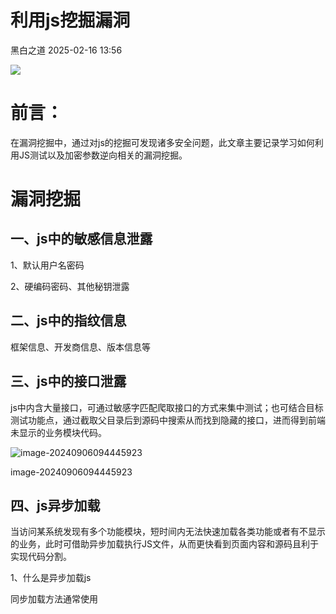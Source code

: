 #  利用js挖掘漏洞   
 黑白之道   2025-02-16 13:56  
  
![](https://mmbiz.qpic.cn/mmbiz_gif/3xxicXNlTXLicwgPqvK8QgwnCr09iaSllrsXJLMkThiaHibEntZKkJiaicEd4ibWQxyn3gtAWbyGqtHVb0qqsHFC9jW3oQ/640?wx_fmt=gif "")  
# 前言：  
  
在漏洞挖掘中，通过对js的挖掘可发现诸多安全问题，此文章主要记录学习如何利用JS测试以及加密参数逆向相关的漏洞挖掘。  
# 漏洞挖掘  
## 一、js中的敏感信息泄露  
  
1、默认用户名密码  
  
2、硬编码密码、其他秘钥泄露  
## 二、js中的指纹信息  
  
框架信息、开发商信息、版本信息等  
## 三、js中的接口泄露  
  
js中内含大量接口，可通过敏感字匹配爬取接口的方式来集中测试；也可结合目标测试功能点，通过截取父目录后到源码中搜索从而找到隐藏的接口，进而得到前端未显示的业务模块代码。  
  
![image-20240906094445923](https://mmbiz.qpic.cn/sz_mmbiz_png/h8P1KUHOKuaM3Jmdq9juoUn7If5BsEFNGSdw7oLKicXvRPiad0ZBbpYe0XwUdQL6Wfc5CSbKzicMTicOcpEa8QsIicA/640?wx_fmt=png&from=appmsg&tp=wxpic&wxfrom=5&wx_lazy=1&wx_co=1 "null")  
  
image-20240906094445923  
## 四、js异步加载  
  
当访问某系统发现有多个功能模块，短时间内无法快速加载各类功能或者有不显示的业务，此时可借助异步加载执行JS文件，从而更快看到页面内容和源码且利于实现代码分割。  
  
1、什么是异步加载js  
  
同步加载方法通常使用 <script> 标签直接在 HTML 文档中嵌入或链接外部 JavaScript 文件，这种方式下，浏览器会等待 JavaScript 文件加载并执行完成后，才会继续解析 HTML 文档的其余部分。  
  
异步加载 JavaScript 可使用 async 或 defer 属性在 <script> 标签中实现。异步加载允许浏览器继续解析 HTML，不必等待 JavaScript 文件的加载和执行。  
  
2、实战案例  
  
访问目标系统，发现其主页的登录页面没有注册点且测试过其他的方法发现无法绕过登录。这种情况下考虑从前端源码入手看能否找到其他功能点。开发者模式下利用network工具，可查看相关请求接口引入了哪些js文件，着重关注类型为“XHR”或“Script”的请求，这些中通常包含异步加载的js文件，为了更直观看到完整的解析源码下一步可将当前网站下的JS全部异步加载到首页。  
  
![image-20240906152623744](https://mmbiz.qpic.cn/sz_mmbiz_png/h8P1KUHOKuaM3Jmdq9juoUn7If5BsEFNyQGwsfh44UOELzAxh3kNymtaYbCHAMZPqv1IO6JiaKqEW0csKkRBshA/640?wx_fmt=png&from=appmsg&tp=wxpic&wxfrom=5&wx_lazy=1&wx_co=1 "null")  
  
image-20240906152623744  
  
异步调试js代码如下：  
```
var arr=[
"https://xxx.xxx.com/xxxxxxx/xxxx/0.1.0/js/xxxxxxx.js",  //这里引入的是完整的js所在路径
"https://xxx.xxx.com/xxxxxxx/xxxx/0.1.0/js/xxxxxxx.js"
]

for(var i=0;i<arr.length;i++){
var script = document.createElement('script');
script.src = arr[i];
document.getElementsByTagName('head')[0].appendChild(script);
}
```  
  
在控制台中调试代码，运行后结果如下：  
  
![image-20240906153313909](https://mmbiz.qpic.cn/sz_mmbiz_png/h8P1KUHOKuaM3Jmdq9juoUn7If5BsEFNFY3keEdmMYic4p5L6mWBSbb9PtzI0D2GdQGZNXibhNOicRyBgY4fGyc6Q/640?wx_fmt=png&from=appmsg&tp=wxpic&wxfrom=5&wx_lazy=1&wx_co=1 "null")  
  
image-20240906153313909  
  
运行后可看到完整的js代码，后对代码进行查看发现了一个包含file接口，猜测应为文件相关的接口。  
  
![image-20240910140401715](https://mmbiz.qpic.cn/sz_mmbiz_png/h8P1KUHOKuaM3Jmdq9juoUn7If5BsEFNj8picicUnoMhb9Xl79mN0FHMoL4rgJOUHXfl5p9AiaeT29pOtubbh5uvQ/640?wx_fmt=png&from=appmsg&tp=wxpic&wxfrom=5&wx_lazy=1&wx_co=1 "null")  
  
image-20240910140401715  
  
跟进源码查看哪里调用了这个接口方法进而构造发包需要的参数。  
  
![image-20240906153540450](https://mmbiz.qpic.cn/sz_mmbiz_png/h8P1KUHOKuaM3Jmdq9juoUn7If5BsEFNdkAoS0BOWsHVPPC29rr4J2kgL2luibXGR6strsXIVFGT4heVUiaQGmicw/640?wx_fmt=png&from=appmsg&tp=wxpic&wxfrom=5&wx_lazy=1&wx_co=1 "null")  
  
image-20240906153540450  
  
测试发包的返回中包含云服务资源链接：  
  
![image-20240910141112610](https://mmbiz.qpic.cn/sz_mmbiz_png/h8P1KUHOKuaM3Jmdq9juoUn7If5BsEFNakjxxQpaVRborib3kpVIBJG8ia5H5wv3xOOEPCDSp4AQOaCrmzvwhbFg/640?wx_fmt=png&from=appmsg&tp=wxpic&wxfrom=5&wx_lazy=1&wx_co=1 "null")  
  
image-20240910141112610  
  
访问返回的链接发现其为存储桶资源信息，至此测试完毕。  
  
![image-20240910141227988](https://mmbiz.qpic.cn/sz_mmbiz_png/h8P1KUHOKuaM3Jmdq9juoUn7If5BsEFNGV0F1rlCOZNpMJJ08sZdzNTfBlOlJYO2SSKAOuElQ1IaoR48m088ibg/640?wx_fmt=png&from=appmsg&tp=wxpic&wxfrom=5&wx_lazy=1&wx_co=1 "null")  
  
image-20240910141227988  
## 五、js逆向破解加密  
  
思路：  
  
定位漏洞源码所在js--大致浏览代码逻辑--下断点调试或者根据关键字搜索--找到加密算法--将加密算法py脚本化--破解解密--测试漏洞  
  
案例分析：某网站越权查看信息逆向分析  
  
1、抓包分析  
  
测试某系统，访问该系统某功能点查看信息根据抓包情况进行分析，发现传参部分都做了加密操作，同时得到查询接口为/rxxx/xxxxxte，其中nonce 是一个随机字符串，用于防止重放攻击；skey用于加密或身份验证的密钥；sign 是请求的签名。  
  
![image-20240914141619505](https://mmbiz.qpic.cn/sz_mmbiz_png/h8P1KUHOKuaM3Jmdq9juoUn7If5BsEFNZUbjXIKNF1piavD9vYaVvYcv2RI851ZyaY0s3icTCwzGlBPz3lpM20RA/640?wx_fmt=png&from=appmsg&tp=wxpic&wxfrom=5&wx_lazy=1&wx_co=1 "null")  
  
image-20240914141619505  
  
2、逆向分析  
  
对抓到的数据接口/rxxxx/xxxxxxte进行分析，一般都是先进行一波搜索，看能否定位到加密位置，如果定位不到就在接口调用位置下断点再访问接口进行调试。  
  
![image-20240914141813988](https://mmbiz.qpic.cn/sz_mmbiz_png/h8P1KUHOKuaM3Jmdq9juoUn7If5BsEFNEdtlYQM3ExBhIy9ichdXt47GgzZltDIgiajW8A5b7uy0Ub4ibAibBdz3rQ/640?wx_fmt=png&from=appmsg&tp=wxpic&wxfrom=5&wx_lazy=1&wx_co=1 "null")  
  
image-20240914141813988  
  
经过搜索找到其中一个JS中有很多条记录，进入JS中进行整体分析。  
  
![image-20240914141854026](https://mmbiz.qpic.cn/sz_mmbiz_png/h8P1KUHOKuaM3Jmdq9juoUn7If5BsEFNAhy3c7F9TRJKEOicQkaticUv3ibSeiaVHfXNv8ic8XnfqtyVvdYOvzHySnw/640?wx_fmt=png&from=appmsg&tp=wxpic&wxfrom=5&wx_lazy=1&wx_co=1 "null")  
  
image-20240914141854026  
  
对该JS进行整体检索时，发现该代码块存在请求体内所有的加密参数  
  
![image-20240914141944791](https://mmbiz.qpic.cn/sz_mmbiz_png/h8P1KUHOKuaM3Jmdq9juoUn7If5BsEFNeRL6OPOdYQL9gu2dok3WOmHmd0mk89Ly9QdUMDIBv3bTUoNRouFSSA/640?wx_fmt=png&from=appmsg&tp=wxpic&wxfrom=5&wx_lazy=1&wx_co=1 "null")  
  
image-20240914141944791  
  
即对该部分进行断点分析，发现该请求在此处断掉，且传入的e参数是rsa公钥。  
  
![image-20240924173603020](https://mmbiz.qpic.cn/sz_mmbiz_png/h8P1KUHOKuaM3Jmdq9juoUn7If5BsEFN1ed8CRNgc9ryB1jPdJNPssu8yLo6m5DSJ1XuYDBMVhHmDWPHwbhGnA/640?wx_fmt=png&from=appmsg&tp=wxpic&wxfrom=5&wx_lazy=1&wx_co=1 "null")  
  
image-20240924173603020  
  
因此该部分即为加密请求体中的所有加密代码部分。  
  
对该部分代码进行代码分析，这段代码即为加密代码块，继续跟进分析其主要原理：  
  
主要加密代码块getKeyParams 方法：  
  
该方法生成一个包含加密参数的对象，主要用于构造请求数据。  
```
getKeyParams: function(t, e) {
    var n = {
        timestamp: "",
        nonce: "",
        skey: "",
        body: "",
        sign: "",
        aesSecretKey: ""
    };
    ut = e;
    n.timestamp = (new Date).getTime();
    n.nonce = this.getNonce(32);
    n.skey = this.getAesSecretKey();
    n.aesSecretKey = rt;
    n.body = this.encryptByAES(r()(t), rt, "12xxxxxxxxxxxef").encryptContent;
    var i = this.encryptByMD5(n.timestamp + n.nonce + n.skey + n.body);
    return n.sign = this.encryptByRSA(i, ut), n;
}
```  
  
该函数用于生成时间戳、随机数（nonce）、AES 密钥、加密内容（body）和签名（sign）先初始化一个对象 n，包含 timestamp、nonce、skey、body、sign 和 aesSecretKey，然后获取当前时间戳和nonce，随后生成 AES 密钥并加密输入的数据 ，使用固定的初始化向量（IV）"1xxxxxxxxxxf"，然后计算签名，使用 MD5 哈希连接 timestamp、nonce、skey 和 body 的值，最后用 RSA 加密生成签名。  
  
1、getNonce方法：生成随机字符串nonce（根据主函数来看是nonce长度是32）  
  
函数通过循环从指定字符集（默认为字母和数字）中随机选择字符，构建最终字符串。  
```
getNonce: function(t, e, n) {
    var i, a = "";
    void 0 === t && (t = 10), "string" == typeof e && (n = e), i = e && "number" == typeof e ? Math.round(Math.random() * (e - t)) + t : t, n = n || "ABCDEFGHIJKLMNOPQRSTUVWXYZabcdefghijklmnopqrstuvwxyz0123456789";
    for (var o = 0; o < i; o++) {
    var l = Math.round(Math.random() * (n.length - 1));
    a += n.substring(l, l + 1)
    }
    return a
}
```  
  
2、encryptByMD5方法：对输入的字符串进行MD5加密  
  
该函数通过 MD5 算法对输入字符串进行MD5加密，并输出大写的哈希值，用于生成唯一标识符。  
```
encryptByMD5: function(t) {
                    return console.log("md5", t), ot.a.MD5(t)
                        .toString()
                        .toUpperCase()
                }
```  
  
3、encryptFunction 方法：方法用于封装 RSA 加密  
  
函数使用 RSA 对 ct 进行加密，其中ut 是用于加密的公钥。  
```
encryptFunction: function() {
  return this.encryptByRSA(ct, ut);
}
```  
  
4、getAesSecretKey 方法：该方法生成一个 AES 密钥并加密  
  
函数生成一个 16 位的随机 AES 密钥，并使用 RSA 对该密钥进行加密。  
```
getAesSecretKey: function() {
  var t = ut;
  return rt = this.getNonce(16), console.log("16", rt), ct = this.encryptByRSA(rt, t);
}
```  
  
5.encryptByAES 方法：该方法用于 AES 加密  
  
函数使用 AES 加密输入的内容，密钥为 e，初始化向量（IV）为 n，返回加密后的内容和加密密钥。  
```
encryptByAES: function(t, e, n) {
    var i = ot.a.enc.Utf8.parse(e),
        a = ot.a.enc.Utf8.parse(n);
    return {
        encryptContent: ot.a.AES.encrypt(t, i, {
            iv: a,
            mode: ot.a.mode.CBC,
            padding: ot.a.pad.Pkcs7
        }).toString(),
        encryptSecretKey: e
    };
}
```  
  
至此分析完加密算法，下来使用python将其还原：  
```
import base64
import hashlib
import random
import time
from Crypto.Cipher import AES, PKCS1_v1_5
from Crypto.PublicKey import RSA
from Crypto.Util.Padding import pad, unpad

rsa_public_key = '''-----BEGIN PUBLIC KEY-----MxxxxxxxxxMBUD-----END PUBLIC KEY-----'''.strip()

class EncryptHandler:    def __init__(self, rsa_public_key):        self.aes_key = self.get_nonce(16)  # 生成 AES 密钥        self.iv = '12xxxxxxxxxef'.encode('utf-8')  # 固定的 IV，实际中可根据需求随机化        self.rsa_public_key = rsa_public_key    @staticmethod    def get_nonce(length):        characters = "ABCDEFGHIJKLMNOPQRSTUVWXYZabcdefghijklmnopqrstuvwxyz0123456789"        return ''.join(random.choice(characters) for _ in range(length))    def aes_encrypt(self, data):        cipher = AES.new(self.aes_key.encode('utf-8'), AES.MODE_CBC, self.iv)        encrypted = cipher.encrypt(pad(data.encode('utf-8'), AES.block_size))        return base64.b64encode(encrypted).decode('utf-8')    def md5_sign(self, data):        return hashlib.md5(data.encode('utf-8')).hexdigest().upper()    def rsa_encrypt(self, data):        key = RSA.import_key(self.rsa_public_key)        cipher = PKCS1_v1_5.new(key)        encrypted_data = cipher.encrypt(data.encode('utf-8'))        return base64.b64encode(encrypted_data).decode('utf-8')    def prepare_request(self, body):        timestamp = str(int(time.time() * 1000))        nonce = self.get_nonce(32)        aes_encrypted_body = self.aes_encrypt(body)        skey = self.rsa_encrypt(self.aes_key)        sign_str = timestamp + nonce + skey + aes_encrypted_body        md5_signature = self.md5_sign(sign_str)        rsa_signature = self.rsa_encrypt(md5_signature)        request_data = {
            "timestamp": timestamp,
            "nonce": nonce,
            "skey": skey,
            "body": aes_encrypted_body,
            "sign": rsa_signature
        }
        return request_data

handler = EncryptHandler(rsa_public_key)

def main():
    body = "xxxx"  # 需要加密的内容
    encrypted_request = handler.prepare_request(body)
    print("Encrypted Request:", encrypted_request)

if __name__ == '__main__':
    main()
```  
  
加密算法破解以后下来进行漏洞挖掘测试。  
  
运行加解密py脚本，通过更改body实现加密：  
  
![image-20241016162855836](https://mmbiz.qpic.cn/sz_mmbiz_png/h8P1KUHOKuaM3Jmdq9juoUn7If5BsEFNJGsPjkqehsnf8cictlsShooKVNN1YA13eUSIBgDyI3u4RF3Z5iczT7Eg/640?wx_fmt=png&from=appmsg&tp=wxpic&wxfrom=5&wx_lazy=1&wx_co=1 "null")  
  
image-20241016162855836  
  
下来就可以直接发包，替换加密参数进行测试了：  
  
![image-20240914154014371](https://mmbiz.qpic.cn/sz_mmbiz_png/h8P1KUHOKuaM3Jmdq9juoUn7If5BsEFNmLg89dKNLef0b7KVOvNI1Zstjg1wH1oCqjrUmPia9LmaibtJYXJwzBJg/640?wx_fmt=png&from=appmsg&tp=wxpic&wxfrom=5&wx_lazy=1&wx_co=1 "null")  
  
image-20240914154014371  
## 六、jsrpc：远程调用浏览器方法，免去抠代码补环境  
  
项目地址：https://github.com/jxhczhl/JsRpc  
  
JSrpc原理：  
  
JSrpc工作原理就是在浏览器控制台中注入JSRPC环境，通过websocket与本地的服务端连接。在控制台执行新注册的函数（该函数用于加解密），下来只需要通过RPC即可调用控制台中的函数了，通过对调用接口传参进而调用注册函数，就可以实现加密不需要再本地还原。  
  
1、下载项目后本地运行：  
  
![image-20240923171946721](https://mmbiz.qpic.cn/sz_mmbiz_png/h8P1KUHOKuaM3Jmdq9juoUn7If5BsEFNVT9kwRbZa1eXVFFdGicd7q6KSFvukDgaJmUDvGn6ZibDWTXicziaVykdLQ/640?wx_fmt=png&from=appmsg&tp=wxpic&wxfrom=5&wx_lazy=1&wx_co=1 "null")  
  
image-20240923171946721  
  
2、注入JS，构建通信环境。JS位置：（  
/resouces/JsEnv_De.js）  
  
把js中的内容直接复制粘贴进控制台运行。  
  
![image-20240923172212902](https://mmbiz.qpic.cn/sz_mmbiz_png/h8P1KUHOKuaM3Jmdq9juoUn7If5BsEFN5C8kALJ5DiaGN2TAJOSkpnApvcwwia82O8IwOrVialwZ78eA6JDbOVIJg/640?wx_fmt=png&from=appmsg&tp=wxpic&wxfrom=5&wx_lazy=1&wx_co=1 "null")  
  
image-20240923172212902  
  
3、连接通信：  
```
// 注入环境后连接通信
var demo = new Hlclient("ws://127.0.0.1:12080/ws?group=zzz");
// 可选  
//var demo = new Hlclient("ws://127.0.0.1:12080/ws?group=zzz&clientId=hliang/"+new Date().getTime())
```  
  
![image-20240923172243141](https://mmbiz.qpic.cn/sz_mmbiz_png/h8P1KUHOKuaM3Jmdq9juoUn7If5BsEFNjXibDquVk8NicOGMevibxqA4GbZcAQuCcJvWUYQqakJMPnhM7gHD9UDfw/640?wx_fmt=png&from=appmsg&tp=wxpic&wxfrom=5&wx_lazy=1&wx_co=1 "null")  
  
image-20240923172243141  
  
完成后效果图如下：  
  
![image-20240923183234826](https://mmbiz.qpic.cn/sz_mmbiz_png/h8P1KUHOKuaM3Jmdq9juoUn7If5BsEFN2nblNaYgIgsbGVsjx4RSJicKnibnaNP5BYDIZIYFfTIoBxQoqFeb6LlA/640?wx_fmt=png&from=appmsg&tp=wxpic&wxfrom=5&wx_lazy=1&wx_co=1 "null")  
  
image-20240923183234826  
  
4、调用浏览器ws接口并传入js代码并运行。  
```
import requests

js_code = """(function(){    console.log("test")    return "执行成功"})()"""

url = "http://localhost:12080/execjs"
data = {
    "group": "zzz",
    "code": js_code
}
res = requests.post(url, data=data)
print(res.text)
```  
  
![image-20240923183627225](https://mmbiz.qpic.cn/sz_mmbiz_png/h8P1KUHOKuaM3Jmdq9juoUn7If5BsEFNSGufmE6Ecv5uf7eZg2Sg4meT86mIkuoicpKgvFnof807mYjTU9uQIvg/640?wx_fmt=png&from=appmsg&tp=wxpic&wxfrom=5&wx_lazy=1&wx_co=1 "null")  
  
image-20240923183627225  
  
已经成功实现了rpc通信和接口调用。  
  
5、寻找加密函数  
  
结合上面提到的案例已知加密主函数是getKeyparams，下来需要把加密函数改为全局函数。  
  
![image-20240925152757706](https://mmbiz.qpic.cn/sz_mmbiz_png/h8P1KUHOKuaM3Jmdq9juoUn7If5BsEFNl98sFZvrZBc7gGAl55icGnQHUry31icyDoviaghsKynTMz6BiaibXVtPGmw/640?wx_fmt=png&from=appmsg&tp=wxpic&wxfrom=5&wx_lazy=1&wx_co=1 "null")  
  
image-20240925152757706  
  
![image-20240925170525907](https://mmbiz.qpic.cn/sz_mmbiz_png/h8P1KUHOKuaM3Jmdq9juoUn7If5BsEFNftib69eZibY58nK4RKyYGDPbXpKq3uVictLRFiciajFASSjSRPr31seUmyw/640?wx_fmt=png&from=appmsg&tp=wxpic&wxfrom=5&wx_lazy=1&wx_co=1 "null")  
  
image-20240925170525907  
  
已知e是rsa公钥，所以传入密钥看下通过自定义的函数传参后的加密结果：  
  
![image-20240925155910814](https://mmbiz.qpic.cn/sz_mmbiz_png/h8P1KUHOKuaM3Jmdq9juoUn7If5BsEFNyXzxrib2pfFye0OWk0vrx40taYmXRmV4VWFc2G0KkqFA4MJ9qF7XMhA/640?wx_fmt=png&from=appmsg&tp=wxpic&wxfrom=5&wx_lazy=1&wx_co=1 "null")  
  
image-20240925155910814  
  
至此调用自定义的新函数等于调用加密函数。  
  
下来需要在控制台根据自定义函数名预先注册js方法，传递函数名调用。控制台输入新注册函数：  
```
// 固定的RSA密钥
var rsa = "MIxxxxxxxxDAQAB";

//注册行为
demo.regAction("key", function(resolve, param) {
    var user = param["param"];
    var res = getKeyParams(user, rsa); // 使用固定的RSA密钥作为第二个参数调用getKeyParams函数
    resolve(res);
});
```  
  
远程调用地址如下：  
  
http://127.0.0.1:12080/go?group=zzz&action=key&param=123456（action是你注册的函数方法，param是你要加密的参数）  
  
![image-20240925184215848](https://mmbiz.qpic.cn/sz_mmbiz_png/h8P1KUHOKuaM3Jmdq9juoUn7If5BsEFNj116LInzvXNBkbjpNTzdlmrrYPETT105zsyia60vXyI5ak5MtMhk0bA/640?wx_fmt=png&from=appmsg&tp=wxpic&wxfrom=5&wx_lazy=1&wx_co=1 "null")  
  
image-20240925184215848  
  
综上，可以实现远程调用加密函数，省去了对原加密函数进行脚本转化的过程，使得测试更加便利。  
  
文章来源：https://forum.butian.net/share/3915  
  
作者：  
中铁13层打工人  
  
  
黑白之道发布、转载的文章中所涉及的技术、思路和工具仅供以安全为目的的学习交流使用，任何人不得将其用于非法用途及盈利等目的，否则后果自行承担！  
  
如侵权请私聊我们删文  
  
  
**END**  
  
  

